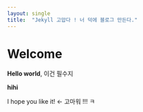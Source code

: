 ```yaml
---
layout: single
title:  "Jekyll 고맙다 ! 너 덕에 블로그 만든다."
---
```


# Welcome

**Hello world**, 이건 필수지

**hihi**

I hope you like it! <- 고마워 !!! ㅋ
